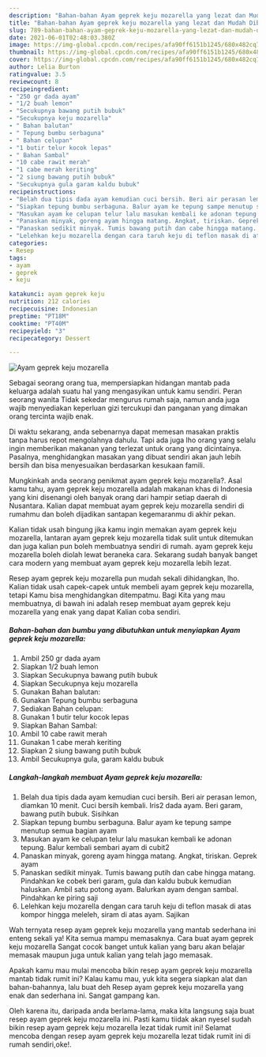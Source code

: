 ```yaml
---
description: "Bahan-bahan Ayam geprek keju mozarella yang lezat dan Mudah Dibuat"
title: "Bahan-bahan Ayam geprek keju mozarella yang lezat dan Mudah Dibuat"
slug: 789-bahan-bahan-ayam-geprek-keju-mozarella-yang-lezat-dan-mudah-dibuat
date: 2021-06-01T02:48:03.380Z
image: https://img-global.cpcdn.com/recipes/afa90ff6151b1245/680x482cq70/ayam-geprek-keju-mozarella-foto-resep-utama.jpg
thumbnail: https://img-global.cpcdn.com/recipes/afa90ff6151b1245/680x482cq70/ayam-geprek-keju-mozarella-foto-resep-utama.jpg
cover: https://img-global.cpcdn.com/recipes/afa90ff6151b1245/680x482cq70/ayam-geprek-keju-mozarella-foto-resep-utama.jpg
author: Lelia Burton
ratingvalue: 3.5
reviewcount: 8
recipeingredient:
- "250 gr dada ayam"
- "1/2 buah lemon"
- "Secukupnya bawang putih bubuk"
- "Secukupnya keju mozarella"
- " Bahan balutan"
- " Tepung bumbu serbaguna"
- " Bahan celupan"
- "1 butir telur kocok lepas"
- " Bahan Sambal"
- "10 cabe rawit merah"
- "1 cabe merah keriting"
- "2 siung bawang putih bubuk"
- "Secukupnya gula garam kaldu bubuk"
recipeinstructions:
- "Belah dua tipis dada ayam kemudian cuci bersih. Beri air perasan lemon, diamkan 10 menit. Cuci bersih kembali. Iris2 dada ayam. Beri garam, bawang putih bubuk. Sisihkan"
- "Siapkan tepung bumbu serbaguna. Balur ayam ke tepung sampe menutup semua bagian ayam"
- "Masukan ayam ke celupan telur lalu masukan kembali ke adonan tepung. Balur kembali sembari ayam di cubit2"
- "Panaskan minyak, goreng ayam hingga matang. Angkat, tiriskan. Geprek ayam"
- "Panaskan sedikit minyak. Tumis bawang putih dan cabe hingga matang. Pindahkan ke cobek beri garam, gula dan kaldu bubuk kemudian haluskan. Ambil satu potong ayam. Balurkan ayam dengan sambal. Pindahkan ke piring saji"
- "Lelehkan keju mozarella dengan cara taruh keju di teflon masak di atas kompor hingga meleleh, siram di atas ayam. Sajikan"
categories:
- Resep
tags:
- ayam
- geprek
- keju

katakunci: ayam geprek keju 
nutrition: 212 calories
recipecuisine: Indonesian
preptime: "PT18M"
cooktime: "PT40M"
recipeyield: "3"
recipecategory: Dessert

---
```



![Ayam geprek keju mozarella](https://img-global.cpcdn.com/recipes/afa90ff6151b1245/680x482cq70/ayam-geprek-keju-mozarella-foto-resep-utama.jpg)

Sebagai seorang orang tua, mempersiapkan hidangan mantab pada keluarga adalah suatu hal yang mengasyikan untuk kamu sendiri. Peran seorang  wanita Tidak sekedar mengurus rumah saja, namun anda juga wajib menyediakan keperluan gizi tercukupi dan panganan yang dimakan orang tercinta wajib enak.

Di waktu  sekarang, anda sebenarnya dapat memesan masakan praktis tanpa harus repot mengolahnya dahulu. Tapi ada juga lho orang yang selalu ingin memberikan makanan yang terlezat untuk orang yang dicintainya. Pasalnya, menghidangkan masakan yang dibuat sendiri akan jauh lebih bersih dan bisa menyesuaikan berdasarkan kesukaan famili. 



Mungkinkah anda seorang penikmat ayam geprek keju mozarella?. Asal kamu tahu, ayam geprek keju mozarella adalah makanan khas di Indonesia yang kini disenangi oleh banyak orang dari hampir setiap daerah di Nusantara. Kalian dapat membuat ayam geprek keju mozarella sendiri di rumahmu dan boleh dijadikan santapan kegemaranmu di akhir pekan.

Kalian tidak usah bingung jika kamu ingin memakan ayam geprek keju mozarella, lantaran ayam geprek keju mozarella tidak sulit untuk ditemukan dan juga kalian pun boleh membuatnya sendiri di rumah. ayam geprek keju mozarella boleh diolah lewat beraneka cara. Sekarang sudah banyak banget cara modern yang membuat ayam geprek keju mozarella lebih lezat.

Resep ayam geprek keju mozarella pun mudah sekali dihidangkan, lho. Kalian tidak usah capek-capek untuk membeli ayam geprek keju mozarella, tetapi Kamu bisa menghidangkan ditempatmu. Bagi Kita yang mau membuatnya, di bawah ini adalah resep membuat ayam geprek keju mozarella yang enak yang dapat Kalian coba sendiri.

<!--inarticleads1-->

##### Bahan-bahan dan bumbu yang dibutuhkan untuk menyiapkan Ayam geprek keju mozarella:

1. Ambil 250 gr dada ayam
1. Siapkan 1/2 buah lemon
1. Siapkan Secukupnya bawang putih bubuk
1. Siapkan Secukupnya keju mozarella
1. Gunakan  Bahan balutan:
1. Gunakan  Tepung bumbu serbaguna
1. Sediakan  Bahan celupan:
1. Gunakan 1 butir telur kocok lepas
1. Siapkan  Bahan Sambal:
1. Ambil 10 cabe rawit merah
1. Gunakan 1 cabe merah keriting
1. Siapkan 2 siung bawang putih bubuk
1. Ambil Secukupnya gula, garam kaldu bubuk




<!--inarticleads2-->

##### Langkah-langkah membuat Ayam geprek keju mozarella:

1. Belah dua tipis dada ayam kemudian cuci bersih. Beri air perasan lemon, diamkan 10 menit. Cuci bersih kembali. Iris2 dada ayam. Beri garam, bawang putih bubuk. Sisihkan
1. Siapkan tepung bumbu serbaguna. Balur ayam ke tepung sampe menutup semua bagian ayam
1. Masukan ayam ke celupan telur lalu masukan kembali ke adonan tepung. Balur kembali sembari ayam di cubit2
1. Panaskan minyak, goreng ayam hingga matang. Angkat, tiriskan. Geprek ayam
1. Panaskan sedikit minyak. Tumis bawang putih dan cabe hingga matang. Pindahkan ke cobek beri garam, gula dan kaldu bubuk kemudian haluskan. Ambil satu potong ayam. Balurkan ayam dengan sambal. Pindahkan ke piring saji
1. Lelehkan keju mozarella dengan cara taruh keju di teflon masak di atas kompor hingga meleleh, siram di atas ayam. Sajikan




Wah ternyata resep ayam geprek keju mozarella yang mantab sederhana ini enteng sekali ya! Kita semua mampu memasaknya. Cara buat ayam geprek keju mozarella Sangat cocok banget untuk kalian yang baru akan belajar memasak maupun juga untuk kalian yang telah jago memasak.

Apakah kamu mau mulai mencoba bikin resep ayam geprek keju mozarella mantab tidak rumit ini? Kalau kamu mau, yuk kita segera siapkan alat dan bahan-bahannya, lalu buat deh Resep ayam geprek keju mozarella yang enak dan sederhana ini. Sangat gampang kan. 

Oleh karena itu, daripada anda berlama-lama, maka kita langsung saja buat resep ayam geprek keju mozarella ini. Pasti kamu tiidak akan nyesel sudah bikin resep ayam geprek keju mozarella lezat tidak rumit ini! Selamat mencoba dengan resep ayam geprek keju mozarella lezat tidak rumit ini di rumah sendiri,oke!.

